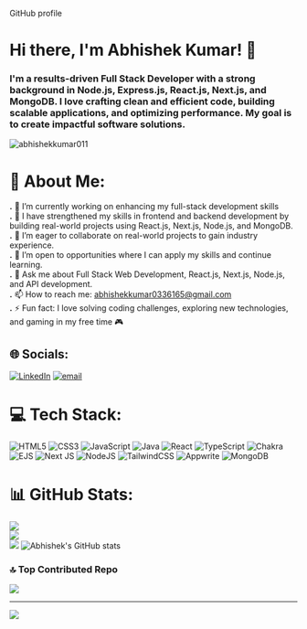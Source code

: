 GitHub profile <h1 align="flex-start">Hi there, I'm Abhishek Kumar! 👋</h1>

<h3 align="flex-start">I'm a results-driven Full Stack Developer with a strong background in Node.js, Express.js, React.js, Next.js, and MongoDB. I love crafting clean and efficient code, building scalable applications, and optimizing performance. My goal is to create impactful software solutions.</h3>

<p align="left"> <img src="https://komarev.com/ghpvc/?username=abhishekkumar011&label=Profile%20views&color=0e75b6&style=flat" alt="abhishekkumar011" /> </p>

# 💫 About Me:
**.** 🔭 I’m currently working on enhancing my full-stack development skills<br>
**.** 🌱 I have strengthened my skills in frontend and backend development by building real-world projects using React.js, Next.js, Node.js, and MongoDB.<br>
**.** 👯 I’m eager to collaborate on real-world projects to gain industry experience.<br>
**.** 🤝 I’m open to opportunities where I can apply my skills and continue learning.<br>
**.** 💬 Ask me about Full Stack Web Development, React.js, Next.js, Node.js, and API development.<br>
**.** 📫 How to reach me: abhishekkumar0336165@gmail.com<br>
**.** ⚡ Fun fact: I love solving coding challenges, exploring new technologies, and gaming in my free time 🎮


## 🌐 Socials:
[![LinkedIn](https://img.shields.io/badge/LinkedIn-%230077B5.svg?logo=linkedin&logoColor=white)](https://www.linkedin.com/in/abhishek-kumar-1644b824b/) [![email](https://img.shields.io/badge/Email-D14836?logo=gmail&logoColor=white)](mailto:abhishekkumar0336165@gmail.com) 

# 💻 Tech Stack:
![HTML5](https://img.shields.io/badge/html5-%23E34F26.svg?style=flat&logo=html5&logoColor=white) ![CSS3](https://img.shields.io/badge/css3-%231572B6.svg?style=flat&logo=css3&logoColor=white) ![JavaScript](https://img.shields.io/badge/javascript-%23323330.svg?style=flat&logo=javascript&logoColor=%23F7DF1E) ![Java](https://img.shields.io/badge/java-%23ED8B00.svg?style=flat&logo=openjdk&logoColor=white) ![React](https://img.shields.io/badge/react-%2320232a.svg?style=flat&logo=react&logoColor=%2361DAFB) ![TypeScript](https://img.shields.io/badge/typescript-%23007ACC.svg?style=flat&logo=typescript&logoColor=white) ![Chakra](https://img.shields.io/badge/chakra-%234ED1C5.svg?style=flat&logo=chakraui&logoColor=white) ![EJS](https://img.shields.io/badge/ejs-%23B4CA65.svg?style=flat&logo=ejs&logoColor=black) ![Next JS](https://img.shields.io/badge/Next-black?style=flat&logo=next.js&logoColor=white) ![NodeJS](https://img.shields.io/badge/node.js-6DA55F?style=flat&logo=node.js&logoColor=white) ![TailwindCSS](https://img.shields.io/badge/tailwindcss-%2338B2AC.svg?style=flat&logo=tailwind-css&logoColor=white) ![Appwrite](https://img.shields.io/badge/Appwrite-%23FD366E.svg?style=flat&logo=appwrite&logoColor=white) ![MongoDB](https://img.shields.io/badge/MongoDB-%234ea94b.svg?style=flat&logo=mongodb&logoColor=white)

# 📊 GitHub Stats:
![](https://github-readme-stats.vercel.app/api?username=abhishekkumar011&theme=github_dark_dimmed&hide_border=false&include_all_commits=false&count_private=false)<br/>
![](https://nirzak-streak-stats.vercel.app/?user=abhishekkumar011&theme=github_dark_dimmed&hide_border=false)<br/>
![](https://github-readme-stats.vercel.app/api/top-langs/?username=abhishekkumar011&theme=github_dark_dimmed&hide_border=false&include_all_commits=false&count_private=false&layout=compact)
![Abhishek's GitHub stats](https://github-profile-summary-cards.vercel.app/api/cards/profile-details?username=abhishekkumar011&theme=dark&hide_border=true)<br>


### 🔝 Top Contributed Repo
![](https://github-contributor-stats.vercel.app/api?username=abhishekkumar011&limit=5&theme=dark&combine_all_yearly_contributions=true)

---
[![](https://visitcount.itsvg.in/api?id=abhishekkumar011&icon=1&color=0)](https://visitcount.itsvg.in)

<!-- Proudly created with GPRM ( https://gprm.itsvg.in ) -->
